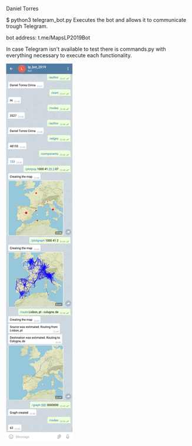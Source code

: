 Daniel Torres

$ python3 telegram_bot.py
Executes the bot and allows it to communicate trough Telegram.

bot address: t.me/MapsLP2019Bot

In case Telegram isn't available to test there is commands.py with everything 
necessary to execute each functionality.

![Execution](Execution.PNG)

